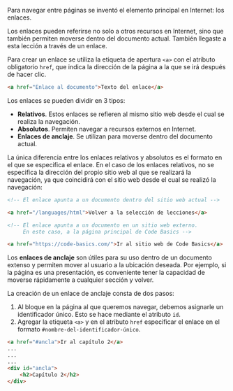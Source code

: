 
Para navegar entre páginas se inventó el elemento principal en Internet: los enlaces.

Los enlaces pueden referirse no solo a otros recursos en Internet, sino que también permiten moverse dentro del documento actual. También llegaste a esta lección a través de un enlace.

Para crear un enlace se utiliza la etiqueta de apertura `<a>` con el atributo obligatorio `href`, que indica la dirección de la página a la que se irá después de hacer clic.

```html
<a href="Enlace al documento">Texto del enlace</a>
```

Los enlaces se pueden dividir en 3 tipos:

* **Relativos**. Estos enlaces se refieren al mismo sitio web desde el cual se realiza la navegación.
* **Absolutos**. Permiten navegar a recursos externos en Internet.
* **Enlaces de anclaje**. Se utilizan para moverse dentro del documento actual.

La única diferencia entre los enlaces relativos y absolutos es el formato en el que se especifica el enlace. En el caso de los enlaces relativos, no se especifica la dirección del propio sitio web al que se realizará la navegación, ya que coincidirá con el sitio web desde el cual se realizó la navegación:

```html
<!-- El enlace apunta a un documento dentro del sitio web actual -->

<a href="/languages/html">Volver a la selección de lecciones</a>
```

```html
<!-- El enlace apunta a un documento en un sitio web externo.
     En este caso, a la página principal de Code Basics -->

<a href="https://code-basics.com/">Ir al sitio web de Code Basics</a>
```

Los **enlaces de anclaje** son útiles para su uso dentro de un documento extenso y permiten mover al usuario a la ubicación deseada. Por ejemplo, si la página es una presentación, es conveniente tener la capacidad de moverse rápidamente a cualquier sección y volver.

La creación de un enlace de anclaje consta de dos pasos:

1. Al bloque en la página al que queremos navegar, debemos asignarle un identificador único. Esto se hace mediante el atributo `id`.
2. Agregar la etiqueta `<a>` y en el atributo `href` especificar el enlace en el formato `#nombre-del-identificador-único`.

```html
<a href="#ancla">Ir al capítulo 2</a>
...
...
...
<div id="ancla">
    <h2>Capítulo 2</h2>
</div>
```
